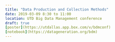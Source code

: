 ```yaml
---
title: "Data Production and Collection Methods"
date: 2019-03-09 8:30 to 11:00 
location: UTD Big Data Management conference
draft: true
[poster](https://utdallas.app.box.com/v/bdmconf)
[notebook](https://datageneration.org/bdm)
---
```


